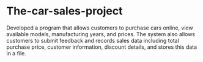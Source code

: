 # The-car-sales-project
Developed a program that allows customers to purchase cars online, view available models, manufacturing years, and prices. The system also allows customers to submit feedback and records sales data including total purchase price, customer information, discount details, and stores this data in a file.
